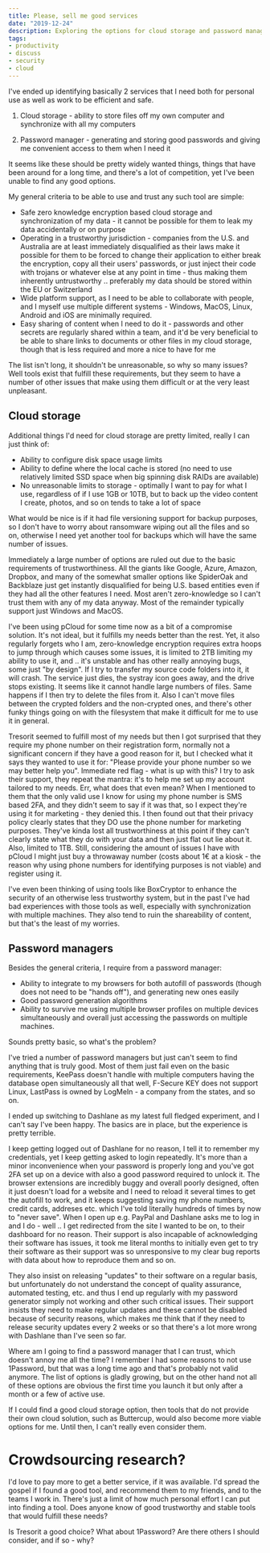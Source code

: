 ```yaml
---
title: Please, sell me good services
date: "2019-12-24"
description: Exploring the options for cloud storage and password managers, and difficulties with finding reliable services
tags:
- productivity
- discuss
- security
- cloud
---
```


I've ended up identifying basically 2 services that I need both for personal use as well as work to be efficient and safe.

1) Cloud storage - ability to store files off my own computer and synchronize with all my computers

2) Password manager - generating and storing good passwords and giving me convenient access to them when I need it

It seems like these should be pretty widely wanted things, things that have been around for a long time, and there's a lot of competition, yet I've been unable to find any good options.

My general criteria to be able to use and trust any such tool are simple:

 - Safe zero knowledge encryption based cloud storage and synchronization of my data - it cannot be possible for them to leak my data accidentally or on purpose
 - Operating in a trustworthy jurisdiction - companies from the U.S. and Australia are at least immediately disqualified as their laws make it possible for them to be forced to change their application to either break the encryption, copy all their users' passwords, or just inject their code with trojans or whatever else at any point in time - thus making them inherently untrustworthy .. preferably my data should be stored within the EU or Switzerland
 - Wide platform support, as I need to be able to collaborate with people, and I myself use multiple different systems - Windows, MacOS, Linux, Android and iOS are minimally required.
 - Easy sharing of content when I need to do it - passwords and other secrets are regularly shared within a team, and it'd be very beneficial to be able to share links to documents or other files in my cloud storage, though that is less required and more a nice to have for me

The list isn't long, it shouldn't be unreasonable, so why so many issues? Well tools exist that fulfill these requirements, but they seem to have a number of other issues that make using them difficult or at the very least unpleasant.


## Cloud storage

Additional things I'd need for cloud storage are pretty limited, really I can just think of:

 - Ability to configure disk space usage limits
 - Ability to define where the local cache is stored (no need to use relatively limited SSD space when big spinning disk RAIDs are available)
 - No unreasonable limits to storage - optimally I want to pay for what I use, regardless of if I use 1GB or 10TB, but to back up the video content I create, photos, and so on tends to take a lot of space

What would be nice is if it had file versioning support for backup purposes, so I don't have to worry about ransomware wiping out all the files and so on, otherwise I need yet another tool for backups which will have the same number of issues.

Immediately a large number of options are ruled out due to the basic requirements of trustworthiness. All the giants like Google, Azure, Amazon, Dropbox, and many of the somewhat smaller options like SpiderOak and Backblaze just get instantly disqualified for being U.S. based entities even if they had all the other features I need. Most aren't zero-knowledge so I can't trust them with any of my data anyway. Most of the remainder typically support just Windows and MacOS.

I've been using pCloud for some time now as a bit of a compromise solution. It's not ideal, but it fulfills my needs better than the rest. Yet, it also regularly forgets who I am, zero-knowledge encryption requires extra hoops to jump through which causes some issues, it is limited to 2TB limiting my ability to use it, and .. it's unstable and has other really annoying bugs, some just "by design". If I try to transfer my source code folders into it, it will crash. The service just dies, the systray icon goes away, and the drive stops existing. It seems like it cannot handle large numbers of files. Same happens if I then try to delete the files from it. Also I can't move files between the crypted folders and the non-crypted ones, and there's other funky things going on with the filesystem that make it difficult for me to use it in general.

Tresorit seemed to fulfill most of my needs but then I got surprised that they require my phone number on their registration form, normally not a significant concern if they have a good reason for it, but I checked what it says they wanted to use it for: "Please provide your phone number so we may better help you". Immediate red flag - what is up with this? I try to ask their support, they repeat the mantra: it's to help me set up my account tailored to my needs. Err, what does that even mean? When I mentioned to them that the only valid use I know for using my phone number is SMS based 2FA, and they didn't seem to say if it was that, so I expect they're using it for marketing - they denied this. I then found out that their privacy policy clearly states that they DO use the phone number for marketing purposes. They've kinda lost all trustworthiness at this point if they can't clearly state what they do with your data and then just flat out lie about it. Also, limited to 1TB. Still, considering the amount of issues I have with pCloud I might just buy a throwaway number (costs about 1€ at a kiosk - the reason why using phone numbers for identifying purposes is not viable) and register using it.

I've even been thinking of using tools like BoxCryptor to enhance the security of an otherwise less trustworthy system, but in the past I've had bad experiences with those tools as well, especially with synchronization with multiple machines. They also tend to ruin the shareability of content, but that's the least of my worries.


## Password managers

Besides the general criteria, I require from a password manager:

 - Ability to integrate to my browsers for both autofill of passwords (though does not need to be "hands off"), and generating new ones easily
 - Good password generation algorithms
 - Ability to survive me using multiple browser profiles on multiple devices simultaneously and overall just accessing the passwords on multiple machines.

Sounds pretty basic, so what's the problem?

I've tried a number of password managers but just can't seem to find anything that is truly good. Most of them just fail even on the basic requirements, KeePass doesn't handle with multiple computers having the database open simultaneously all that well, F-Secure KEY does not support Linux, LastPass is owned by LogMeIn - a company from the states, and so on.

I ended up switching to Dashlane as my latest full fledged experiment, and I can't say I've been happy. The basics are in place, but the experience is pretty terrible.

I keep getting logged out of Dashlane for no reason, I tell it to remember my credentials, yet I keep getting asked to login repeatedly. It's more than a minor inconvenience when your password is properly long and you've got 2FA set up on a device with also a good password required to unlock it. The browser extensions are incredibly buggy and overall poorly designed, often it just doesn't load for a website and I need to reload it several times to get the autofill to work, and it keeps suggesting saving my phone numbers, credit cards, addreses etc. which I've told literally hundreds of times by now to "never save". When I open up e.g. PayPal and Dashlane asks me to log in and I do - well .. I get redirected from the site I wanted to be on, to their dashboard for no reason. Their support is also incapable of acknowledging their software has issues, it took me literal months to initially even get to try their software as their support was so unresponsive to my clear bug reports with data about how to reproduce them and so on.

They also insist on releasing "updates" to their software on a regular basis, but unfortunately do not understand the concept of quality assurance, automated testing, etc. and thus I end up regularly with my password generator simply not working and other such critical issues. Their support insists they need to make regular updates and these cannot be disabled because of security reasons, which makes me think that if they need to release security updates every 2 weeks or so that there's a lot more wrong with Dashlane than I've seen so far.

Where am I going to find a password manager that I can trust, which doesn't annoy me all the time? I remember I had some reasons to not use 1Password, but that was a long time ago and that's probably not valid anymore. The list of options is gladly growing, but on the other hand not all of these options are obvious the first time you launch it but only after a month or a few of active use.

If I could find a good cloud storage option, then tools that do not provide their own cloud solution, such as Buttercup, would also become more viable options for me. Until then, I can't really even consider them.


# Crowdsourcing research?

I'd love to pay more to get a better service, if it was available. I'd spread the gospel if I found a good tool, and recommend them to my friends, and to the teams I work in. There's just a limit of how much personal effort I can put into finding a tool. Does anyone know of good trustworthy and stable tools that would fulfill these needs?

Is Tresorit a good choice? What about 1Password? Are there others I should consider, and if so - why?
